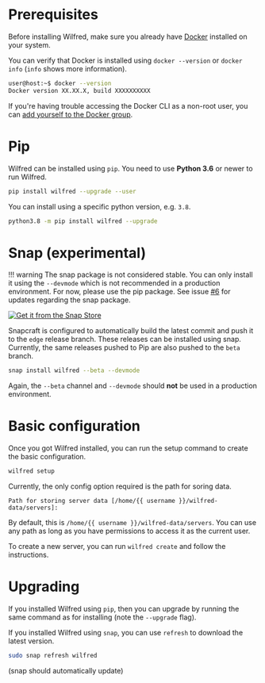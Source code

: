 # Prerequisites

Before installing Wilfred, make sure you already have [Docker](https://docs.docker.com/install/) installed on your system.

You can verify that Docker is installed using `docker --version` or `docker info` (`info` shows more information).

```bash
user@host:~$ docker --version
Docker version XX.XX.X, build XXXXXXXXXX
```

If you're having trouble accessing the Docker CLI as a non-root user, you can [add yourself to the Docker group](https://docs.docker.com/install/linux/linux-postinstall/#manage-docker-as-a-non-root-user).

# Pip

Wilfred can be installed using `pip`. You need to use **Python 3.6** or newer to run Wilfred.

```bash
pip install wilfred --upgrade --user
```

You can install using a specific python version, e.g. `3.8`.

```bash
python3.8 -m pip install wilfred --upgrade
```

# Snap (experimental)

!!! warning
    The snap package is not considered stable. You can only install it using the `--devmode` which is not recommended in a production environment. For now, please use the pip package. See issue [#6](https://github.com/wilfred-dev/wilfred/issues/6) for updates regarding the snap package.

[![Get it from the Snap Store](https://snapcraft.io/static/images/badges/en/snap-store-black.svg)](https://snapcraft.io/wilfred)

Snapcraft is configured to automatically build the latest commit and push it to the `edge` release branch. These releases can be installed using snap. Currently, the same releases pushed to Pip are also pushed to the `beta` branch.

```bash
snap install wilfred --beta --devmode
```

Again, the `--beta` channel and `--devmode` should **not** be used in a production environment.

# Basic configuration

Once you got Wilfred installed, you can run the setup command to create the basic configuration.

```bash
wilfred setup
```

Currently, the only config option required is the path for soring data.

```text
Path for storing server data [/home/{{ username }}/wilfred-data/servers]:
```

By default, this is `/home/{{ username }}/wilfred-data/servers`. You can use any path as long as you have permissions to access it as the current user.

To create a new server, you can run `wilfred create` and follow the instructions.

# Upgrading

If you installed Wilfred using `pip`, then you can upgrade by running the same command as for installing (note the `--upgrade` flag).

If you installed Wilfred using `snap`, you can use `refresh` to download the latest version.

```bash
sudo snap refresh wilfred
```

(snap should automatically update)
